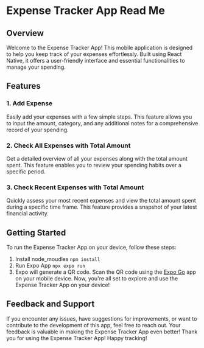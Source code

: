 # Expense Tracker App Read Me

## Overview
Welcome to the Expense Tracker App! This mobile application is designed to help you keep track of your expenses effortlessly. Built using React Native, it offers a user-friendly interface and essential functionalities to manage your spending.

## Features

### 1. Add Expense
Easily add your expenses with a few simple steps. This feature allows you to input the amount, category, and any additional notes for a comprehensive record of your spending.

### 2. Check All Expenses with Total Amount
Get a detailed overview of all your expenses along with the total amount spent. This feature enables you to review your spending habits over a specific period.

### 3. Check Recent Expenses with Total Amount
Quickly assess your most recent expenses and view the total amount spent during a specific time frame. This feature provides a snapshot of your latest financial activity.

## Getting Started
To run the Expense Tracker App on your device, follow these steps:

1. Install node_moudles
   ```npm install```
2. Run Expo App
   ```npx expo run```
3. Expo will generate a QR code. Scan the QR code using the [Expo Go](https://expo.dev/client) app on your mobile device.
Now, you're all set to explore and use the Expense Tracker App on your device!

## Feedback and Support
If you encounter any issues, have suggestions for improvements, or want to contribute to the development of this app, feel free to reach out. Your feedback is valuable in making the Expense Tracker App even better!
Thank you for using the Expense Tracker App! Happy tracking!

